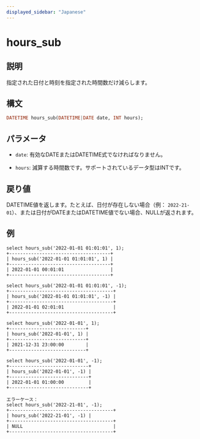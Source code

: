 ```yaml
---
displayed_sidebar: "Japanese"
---
```


# hours_sub

## 説明

指定された日付と時刻を指定された時間数だけ減らします。

## 構文

```Haskell
DATETIME hours_sub(DATETIME|DATE date, INT hours);
```

## パラメータ

* `date`: 有効なDATEまたはDATETIME式でなければなりません。

* `hours`: 減算する時間数です。サポートされているデータ型はINTです。

## 戻り値

DATETIME値を返します。たとえば、日付が存在しない場合（例： `2022-21-01`）、または日付がDATEまたはDATETIME値でない場合、NULLが返されます。

## 例

```Plain Text
select hours_sub('2022-01-01 01:01:01', 1);
+-------------------------------------+
| hours_sub('2022-01-01 01:01:01', 1) |
+-------------------------------------+
| 2022-01-01 00:01:01                 |
+-------------------------------------+

select hours_sub('2022-01-01 01:01:01', -1);
+--------------------------------------+
| hours_sub('2022-01-01 01:01:01', -1) |
+--------------------------------------+
| 2022-01-01 02:01:01                  |
+--------------------------------------+

select hours_sub('2022-01-01', 1);
+----------------------------+
| hours_sub('2022-01-01', 1) |
+----------------------------+
| 2021-12-31 23:00:00        |
+----------------------------+

select hours_sub('2022-01-01', -1);
+-----------------------------+
| hours_sub('2022-01-01', -1) |
+-----------------------------+
| 2022-01-01 01:00:00         |
+-----------------------------+

エラーケース：
select hours_sub('2022-21-01', -1);
+--------------------------------------+
| hours_sub('2022-21-01', -1) |
+--------------------------------------+
| NULL                                 |
+--------------------------------------+
```